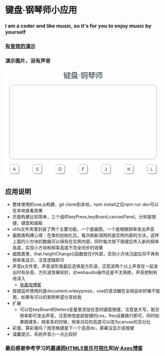 # 键盘·钢琴师小应用
### I am a coder and like music, so it's for you to enjoy music by yourself

### [有音效的演示](https://seven-share.github.io/pianoByKeyboard/dist/index.html)
### 演示图片，没有声音
![](./GIF.gif)
## 应用说明
- 整体使用的vue.js构建，git clone到本地，npm install之后npm run dev可以在本地查看效果
- 页面构建比较简单，三个组件keyPress,keyBoard,canvasPanel。分别是按键，键盘和画板
- utils文件夹里封装了两个主要功能，一个是画图，一个是根据频率发出声音
- 画图类构建心得：在类的初始化后，每次刷新调用的是实例内部的方法，这样上面的小方块的数据可以保存在实例内部，同时每次按下按键后传入新的频率高度，实现小方块和频率高度不完全同步的效果
- 画图类里，that.heightChange()函数放在if外部，否则小方块沉底后将不再有频率条显示，注意逻辑即可
- 声音js文件里，声音波形我最后选择是方形波，正弦波两个以上声音在一起发出时有杂音，方形波效果较好，对webaudio操作还是不太熟练，声音控制有待深入
    - [张鑫旭博客](http://www.zhangxinxu.com/wordpress/2017/06/html5-web-audio-api-js-ux-voice/)
- 按键监听使用的是document.onkeypress，vue的语法糖在全局监听好像不能用，如果有可以的案例希望分享给我
- 扩展
    - 可以在keyBoard的letters变量里添加任意的键盘按键，注意是大写，配合频率即可发出声音，注意修改底部按键的css，flex设置换行即可，同时如果按键多，频率多的时候，频率对应的高度可以改为canvas的百分比
- 彩蛋，算彩蛋吗？按空格键是下一个高音do，屏幕没显示该按键
- 温馨提示，系统声音小一点比较好

### 最后感谢参考学习的[慕课网HTML5音乐可视化](https://www.imooc.com/learn/299)和[W·Axes博客](https://www.cnblogs.com/axes/p/3842812.html)